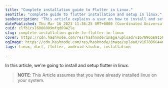 ```yaml
---
title: "Complete installation guide to Flutter in Linux."
seoTitle: "complete guide to flutter installation and setup in linux."
seoDescription: "This article explains a user on how to install and setup flutter on linux machine."
datePublished: Thu Mar 16 2023 11:36:25 GMT+0000 (Coordinated Universal Time)
cuid: clfb1csl6000809mfgd6942le
slug: complete-installation-guide-to-flutter-in-linux
cover: https://cdn.hashnode.com/res/hashnode/image/upload/v1678965691596/64f9db61-a115-4bf4-9594-443e452def6f.png
ogImage: https://cdn.hashnode.com/res/hashnode/image/upload/v1678966440223/b9e43e11-a33b-434d-bb61-609c2681bdb5.png
tags: linux, dart, flutter, android-studio, installation

---
```


In this article, we're going to install and setup flutter in linux.

> **NOTE**: This Article assumes that you have already installed linux on your system.